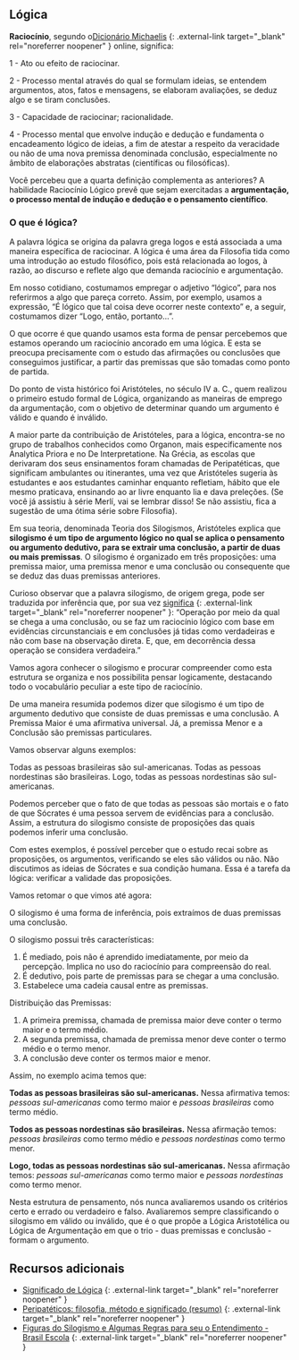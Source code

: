 ## Lógica

**Raciocínio**, segundo o[Dicionário Michaelis](https://michaelis.uol.com.br/moderno-portugues/busca/portugues-brasileiro/racioc%C3%ADnio/) {: .external-link target="_blank" rel="noreferrer noopener" } online, significa:

1 - Ato ou efeito de raciocinar.

2 - Processo mental através do qual se formulam ideias, se entendem argumentos, atos, fatos e mensagens, se elaboram avaliações, se deduz algo e se tiram conclusões.

3 - Capacidade de raciocinar; racionalidade.

4 - Processo mental que envolve indução e dedução e fundamenta o encadeamento lógico de ideias, a fim de atestar a respeito da veracidade ou não de uma nova premissa denominada conclusão, especialmente no âmbito de elaborações abstratas (científicas ou filosóficas).

Você percebeu que a quarta definição complementa as anteriores? A habilidade Raciocínio Lógico prevê que sejam exercitadas a **argumentação, o processo mental de indução e dedução e o pensamento científico**. 


### O que é lógica?

A palavra lógica se origina da palavra grega logos e está associada a uma maneira específica de raciocinar. A lógica é uma área da Filosofia tida como uma introdução ao estudo filosófico, pois está relacionada ao logos, à razão, ao discurso e reflete algo que demanda raciocínio e argumentação.

Em nosso cotidiano, costumamos empregar o adjetivo “lógico”, para nos referirmos a algo que pareça correto. Assim, por exemplo, usamos a expressão, “É lógico que tal coisa deve ocorrer neste contexto” e, a seguir, costumamos dizer “Logo, então, portanto...”. 

O que ocorre é que quando usamos esta forma de pensar percebemos que estamos operando um raciocínio ancorado em uma lógica. E esta se preocupa precisamente com o estudo das afirmações ou conclusões que conseguimos justificar, a partir das premissas que são tomadas como ponto de partida. 

Do ponto de vista histórico foi Aristóteles, no século IV a. C., quem realizou o primeiro estudo formal de Lógica, organizando as maneiras de emprego da argumentação, com o objetivo de determinar quando um argumento é válido e quando é inválido.

A maior parte da contribuição de Aristóteles, para a lógica, encontra-se no grupo de trabalhos conhecidos como Organon, mais especificamente nos Analytica Priora e no De Interpretatione. Na Grécia, as escolas que derivaram dos seus ensinamentos foram chamadas de Peripatéticas, que significam ambulantes ou itinerantes, uma vez que Aristóteles sugeria às estudantes e aos estudantes caminhar enquanto refletiam, hábito que ele mesmo praticava, ensinando ao ar livre enquanto lia e dava preleções. (Se você já assistiu à série Merlí, vai se lembrar disso! Se não assistiu, fica a sugestão de uma ótima série sobre Filosofia).

Em sua teoria, denominada Teoria dos Silogismos, Aristóteles explica que **silogismo é um tipo de argumento lógico no qual se aplica o pensamento ou argumento dedutivo, para se extrair uma conclusão, a partir de duas ou mais premissas**. O silogismo é organizado em três proposições: uma premissa maior, uma premissa menor e uma conclusão ou consequente que se deduz das duas premissas anteriores.

Curioso observar que a palavra silogismo, de origem grega, pode ser traduzida por inferência que, por sua vez [significa](https://michaelis.uol.com.br/moderno-portugues/busca/portugues-brasileiro/infer%C3%AAncia/) {: .external-link target="_blank" rel="noreferrer noopener" }: “Operação por meio da qual se chega a uma conclusão, ou se faz um raciocínio lógico com base em evidências circunstanciais e em conclusões já tidas como verdadeiras e não com base na observação direta. E, que, em decorrência dessa operação se considera verdadeira.”

Vamos agora conhecer o silogismo e procurar compreender como esta estrutura se organiza e nos possibilita pensar logicamente, destacando todo o vocabulário peculiar a este tipo de raciocínio.

De uma maneira resumida podemos dizer que silogismo é um tipo de argumento dedutivo que consiste de duas premissas e uma conclusão. A Premissa Maior é uma afirmativa universal. Já, a premissa Menor e a Conclusão são premissas particulares. 

Vamos observar alguns exemplos:

Todas as pessoas brasileiras são sul-americanas.
Todas as pessoas nordestinas são brasileiras.
Logo, todas as pessoas nordestinas são sul-americanas.

Podemos perceber que o fato de que todas as pessoas são mortais e o fato de que Sócrates é uma pessoa servem de evidências para a conclusão. Assim, a estrutura do silogismo consiste de proposições das quais podemos inferir uma conclusão.

Com estes exemplos, é possível perceber que o estudo recai sobre as proposições, os argumentos, verificando se eles são válidos ou não. Não discutimos as ideias de Sócrates e sua condição humana. Essa é a tarefa da lógica: verificar a validade das proposições.

Vamos retomar o que vimos até agora: 

O silogismo é uma forma de inferência, pois extraímos de duas premissas uma conclusão. 

O silogismo possui três características: 

1. É mediado, pois não é aprendido imediatamente, por meio da percepção. Implica no uso do raciocínio para compreensão do real. 
2. É dedutivo, pois parte de premissas para se chegar a uma conclusão.
3. Estabelece uma cadeia causal entre as premissas.

Distribuição das Premissas:

1. A primeira premissa, chamada de premissa maior deve conter o termo maior e o termo médio.
2. A segunda premissa, chamada de premissa menor deve conter o termo médio e o termo menor.
3. A conclusão deve conter os termos maior e menor.

Assim, no exemplo acima temos que:

**Todas as pessoas brasileiras são sul-americanas.** Nessa afirmativa temos: *pessoas sul-americanas* como termo maior e *pessoas brasileiras* como termo médio.

**Todos as pessoas nordestinas são brasileiras.** Nessa afirmação temos: *pessoas brasileiras* como termo médio e *pessoas nordestinas* como termo menor.

**Logo, todas as pessoas nordestinas são sul-americanas.** Nessa afirmação temos: *pessoas sul-americanas* como termo maior e *pessoas nordestinas* como termo menor. 

Nesta estrutura de pensamento, nós nunca avaliaremos usando os critérios certo e errado ou verdadeiro e falso. Avaliaremos sempre classificando o silogismo em válido ou inválido, que é o que propõe a Lógica Aristotélica ou Lógica de Argumentação em que o trio - duas premissas e conclusão - formam o argumento.


## Recursos adicionais

- [Significado de Lógica](https://abstracta.pro.br/logica/) {: .external-link target="_blank" rel="noreferrer noopener" }
- [Peripatéticos: filosofia, método e significado (resumo)](https://www.todoestudo.com.br/historia/peripateticos) {: .external-link target="_blank" rel="noreferrer noopener" }
- [Figuras do Silogismo e Algumas Regras para seu o Entendimento - Brasil Escola](https://www.youtube.com/watch?v=OX8Pi5sEcOQ) {: .external-link target="_blank" rel="noreferrer noopener" }
